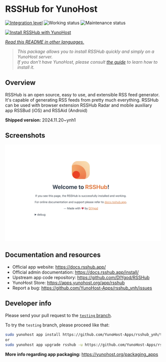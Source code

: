 <!--
N.B.: This README was automatically generated by <https://github.com/YunoHost/apps/tree/master/tools/readme_generator>
It shall NOT be edited by hand.
-->

# RSSHub for YunoHost

[![Integration level](https://dash.yunohost.org/integration/rsshub.svg)](https://ci-apps.yunohost.org/ci/apps/rsshub/) ![Working status](https://ci-apps.yunohost.org/ci/badges/rsshub.status.svg) ![Maintenance status](https://ci-apps.yunohost.org/ci/badges/rsshub.maintain.svg)

[![Install RSSHub with YunoHost](https://install-app.yunohost.org/install-with-yunohost.svg)](https://install-app.yunohost.org/?app=rsshub)

*[Read this README in other languages.](./ALL_README.md)*

> *This package allows you to install RSSHub quickly and simply on a YunoHost server.*  
> *If you don't have YunoHost, please consult [the guide](https://yunohost.org/install) to learn how to install it.*

## Overview

RSSHub is an open source, easy to use, and extensible RSS feed generator. It's capable of generating RSS feeds from pretty much everything. RSSHub can be used with browser extension RSSHub Radar and mobile auxiliary app RSSBud (iOS) and RSSAid (Android)


**Shipped version:** 2024.11.20~ynh1

## Screenshots

![Screenshot of RSSHub](./doc/screenshots/screenshot.png)

## Documentation and resources

- Official app website: <https://docs.rsshub.app/>
- Official admin documentation: <https://docs.rsshub.app/install/>
- Upstream app code repository: <https://github.com/DIYgod/RSSHub>
- YunoHost Store: <https://apps.yunohost.org/app/rsshub>
- Report a bug: <https://github.com/YunoHost-Apps/rsshub_ynh/issues>

## Developer info

Please send your pull request to the [`testing` branch](https://github.com/YunoHost-Apps/rsshub_ynh/tree/testing).

To try the `testing` branch, please proceed like that:

```bash
sudo yunohost app install https://github.com/YunoHost-Apps/rsshub_ynh/tree/testing --debug
or
sudo yunohost app upgrade rsshub -u https://github.com/YunoHost-Apps/rsshub_ynh/tree/testing --debug
```

**More info regarding app packaging:** <https://yunohost.org/packaging_apps>
